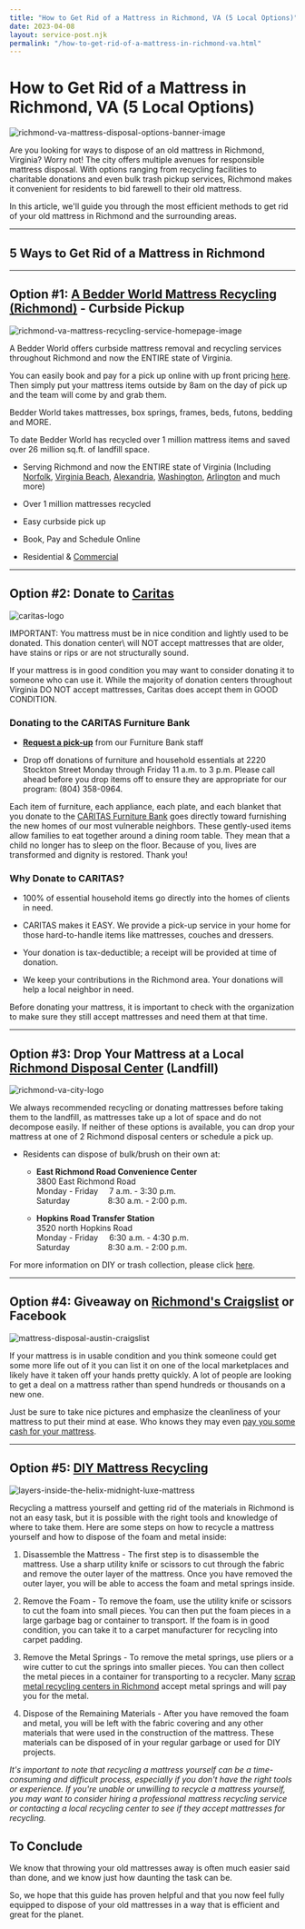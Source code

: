```yaml
---
title: "How to Get Rid of a Mattress in Richmond, VA (5 Local Options)"
date: 2023-04-08
layout: service-post.njk
permalink: "/how-to-get-rid-of-a-mattress-in-richmond-va.html"
---
```


# How to Get Rid of a Mattress in Richmond, VA (5 Local Options)

![richmond-va-mattress-disposal-options-banner-image](/filtered-images/Most-Attractive-Youtube-Thumbnail-2023-04-07T201655.217-1024x576.png)

Are you looking for ways to dispose of an old mattress in Richmond, Virginia? Worry not! The city offers multiple avenues for responsible mattress disposal. With options ranging from recycling facilities to charitable donations and even bulk trash pickup services, Richmond makes it convenient for residents to bid farewell to their old mattress.

In this article, we'll guide you through the most efficient methods to get rid of your old mattress in Richmond and the surrounding areas.

* * *

## 5 Ways to Get Rid of a Mattress in Richmond

* * *

## Option #1: [A Bedder World Mattress Recycling (Richmond)](https://www.abedderworld.com/Richmond-VA) \- Curbside Pickup

![richmond-va-mattress-recycling-service-homepage-image](/filtered-images/Screen-Shot-2023-04-07-at-8.19.05-PM-1024x565.png)

A Bedder World offers curbside mattress removal and recycling services throughout Richmond and now the ENTIRE state of Virginia.

You can easily book and pay for a pick up online with up front pricing [here](https://www.abedderworld.com/book-online/). Then simply put your mattress items outside by 8am on the day of pick up and the team will come by and grab them.

Bedder World takes mattresses, box springs, frames, beds, futons, bedding and MORE.

To date Bedder World has recycled over 1 million mattress items and saved over 26 million sq.ft. of landfill space.

- Serving Richmond and now the ENTIRE state of Virginia (Including [Norfolk](https://www.abedderworld.com/Norfolk-VA), [Virginia Beach](https://www.abedderworld.com/how-to-get-rid-of-a-mattress-in-virginia-beach.html/), [Alexandria](https://www.abedderworld.com/how-to-get-rid-of-mattress-in-alexandria-va.html/), [Washington](https://www.abedderworld.com/Washington-DC), [Arlington](https://www.abedderworld.com/how-to-get-rid-of-a-mattress-in-arlington-va.html/) and much more)

- Over 1 million mattresses recycled

- Easy curbside pick up

- Book, Pay and Schedule Online

- Residential & [Commercial](https://www.abedderworld.com/commercial/)

* * *

## Option #2: Donate to [Caritas](https://www.caritasva.org/give-help/donate-items/)

![caritas-logo](/filtered-images/CARITAS-Tag_3c_RGB-1024x483.png)

IMPORTANT: You mattress must be in nice condition and lightly used to be donated. This donation center\\ will NOT accept mattresses that are older, have stains or rips or are not structurally sound.

If your mattress is in good condition you may want to consider donating it to someone who can use it. While the majority of donation centers throughout Virginia DO NOT accept mattresses, Caritas does accept them in GOOD CONDITION.

### Donating to the CARITAS Furniture Bank

- **[Request a pick-up](https://www.caritasva.org/caritas-furniture-pick-up-form/)** from our Furniture Bank staff

- Drop off donations of furniture and household essentials at 2220 Stockton Street Monday through Friday 11 a.m. to 3 p.m. Please call ahead before you drop items off to ensure they are appropriate for our program: (804) 358-0964.

Each item of furniture, each appliance, each plate, and each blanket that you donate to the [CARITAS Furniture Bank](https://www.caritasva.org/programs/furniture-bank/) goes directly toward furnishing the new homes of our most vulnerable neighbors. These gently-used items allow families to eat together around a dining room table. They mean that a child no longer has to sleep on the floor. Because of you, lives are transformed and dignity is restored. Thank you!

### Why Donate to CARITAS?

- 100% of essential household items go directly into the homes of clients in need.

- CARITAS makes it EASY. We provide a pick-up service in your home for those hard-to-handle items like mattresses, couches and dressers.

- Your donation is tax-deductible; a receipt will be provided at time of donation.

- We keep your contributions in the Richmond area. Your donations will help a local neighbor in need.

Before donating your mattress, it is important to check with the organization to make sure they still accept mattresses and need them at that time.

* * *

## Option #3: Drop Your Mattress at a Local [Richmond Disposal Center](https://www.rva.gov/public-works/bulk-and-brush) (Landfill)

![richmond-va-city-logo](/filtered-images/Screen-Shot-2023-04-07-at-8.33.48-PM.png)

We always recommended recycling or donating mattresses before taking them to the landfill, as mattresses take up a lot of space and do not decompose easily. If neither of these options is available, you can drop your mattress at one of 2 Richmond disposal centers or schedule a pick up.

- Residents can dispose of bulk/brush on their own at:
    - **East Richmond Road Convenience Center**   
        3800 East Richmond Road   
        Monday - Friday     7 a.m. - 3:30 p.m.  
        Saturday                 8:30 a.m. - 2:00 p.m.
    
    - **Hopkins Road Transfer Station**   
        3520 north Hopkins Road   
        Monday - Friday     6:30 a.m. - 4:30 p.m.  
        Saturday                 8:30 a.m. - 2:00 p.m.

For more information on DIY or trash collection, please click [here](https://www.rva.gov/public-works/trash-collection).

* * *

## Option #4: Giveaway on [Richmond's Craigslist](https://richmond.craigslist.org/) or Facebook

![mattress-disposal-austin-craigslist](/filtered-images/Screen-Shot-2019-12-11-at-8.06.07-AM-edited.png)

If your mattress is in usable condition and you think someone could get some more life out of it you can list it on one of the local marketplaces and likely have it taken off your hands pretty quickly. A lot of people are looking to get a deal on a mattress rather than spend hundreds or thousands on a new one.

Just be sure to take nice pictures and emphasize the cleanliness of your mattress to put their mind at ease. Who knows they may even [pay you some cash for your mattress](https://www.abedderworld.com/is-it-illegal-to-sell-a-used-mattress-state-by-state-guide.html/).

* * *

## Option #5: [DIY Mattress Recycling](https://www.abedderworld.com/how-to-recycle-a-mattress/)

![layers-inside-the-helix-midnight-luxe-mattress](/filtered-images/IMG_4214-768x1024.jpeg)

Recycling a mattress yourself and getting rid of the materials in Richmond is not an easy task, but it is possible with the right tools and knowledge of where to take them. Here are some steps on how to recycle a mattress yourself and how to dispose of the foam and metal inside:

1. Disassemble the Mattress - The first step is to disassemble the mattress. Use a sharp utility knife or scissors to cut through the fabric and remove the outer layer of the mattress. Once you have removed the outer layer, you will be able to access the foam and metal springs inside.

3. Remove the Foam - To remove the foam, use the utility knife or scissors to cut the foam into small pieces. You can then put the foam pieces in a large garbage bag or container to transport. If the foam is in good condition, you can take it to a carpet manufacturer for recycling into carpet padding.

5. Remove the Metal Springs - To remove the metal springs, use pliers or a wire cutter to cut the springs into smaller pieces. You can then collect the metal pieces in a container for transporting to a recycler. Many [scrap metal recycling centers in Richmond](https://smithironmetal.com/) accept metal springs and will pay you for the metal.

7. Dispose of the Remaining Materials - After you have removed the foam and metal, you will be left with the fabric covering and any other materials that were used in the construction of the mattress. These materials can be disposed of in your regular garbage or used for DIY projects.

_It's important to note that recycling a mattress yourself can be a time-consuming and difficult process, especially if you don't have the right tools or experience. If you're unable or unwilling to recycle a mattress yourself, you may want to consider hiring a professional mattress recycling service or contacting a local recycling center to see if they accept mattresses for recycling._

## To Conclude

We know that throwing your old mattresses away is often much easier said than done, and we know just how daunting the task can be.

So, we hope that this guide has proven helpful and that you now feel fully equipped to dispose of your old mattresses in a way that is efficient and great for the planet.
